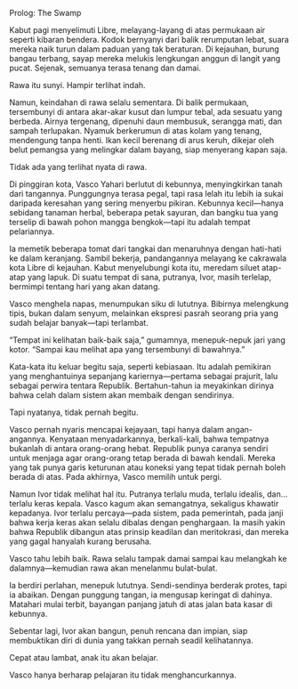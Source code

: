 Prolog: The Swamp

Kabut pagi menyelimuti Libre, melayang-layang di atas permukaan air seperti kibaran bendera. Kodok bernyanyi dari balik rerumputan lebat, suara mereka naik turun dalam paduan yang tak beraturan. Di kejauhan, burung bangau terbang, sayap mereka melukis lengkungan anggun di langit yang pucat. Sejenak, semuanya terasa tenang dan damai.

Rawa itu sunyi. Hampir terlihat indah.

Namun, keindahan di rawa selalu sementara. Di balik permukaan, tersembunyi di antara akar-akar kusut dan lumpur tebal, ada sesuatu yang berbeda. Airnya tergenang, dipenuhi daun membusuk, serangga mati, dan sampah terlupakan. Nyamuk berkerumun di atas kolam yang tenang, mendengung tanpa henti. Ikan kecil berenang di arus keruh, dikejar oleh belut pemangsa yang melingkar dalam bayang, siap menyerang kapan saja.

Tidak ada yang terlihat nyata di rawa.

Di pinggiran kota, Vasco Yahari berlutut di kebunnya, menyingkirkan tanah dari tangannya. Punggungnya terasa pegal, tapi rasa lelah itu lebih ia sukai daripada keresahan yang sering menyerbu pikiran. Kebunnya kecil—hanya sebidang tanaman herbal, beberapa petak sayuran, dan bangku tua yang terselip di bawah pohon mangga bengkok—tapi itu adalah tempat pelariannya.

Ia memetik beberapa tomat dari tangkai dan menaruhnya dengan hati-hati ke dalam keranjang. Sambil bekerja, pandangannya melayang ke cakrawala kota Libre di kejauhan. Kabut menyelubungi kota itu, meredam siluet atap-atap yang lapuk. Di suatu tempat di sana, putranya, Ivor, masih terlelap, bermimpi tentang hari yang akan datang.

Vasco menghela napas, menumpukan siku di lututnya. Bibirnya melengkung tipis, bukan dalam senyum, melainkan ekspresi pasrah seorang pria yang sudah belajar banyak—tapi terlambat.

“Tempat ini kelihatan baik-baik saja,” gumamnya, menepuk-nepuk jari yang kotor. “Sampai kau melihat apa yang tersembunyi di bawahnya.”

Kata-kata itu keluar begitu saja, seperti kebiasaan. Itu adalah pemikiran yang menghantuinya sepanjang kariernya—pertama sebagai prajurit, lalu sebagai perwira tentara Republik. Bertahun-tahun ia meyakinkan dirinya bahwa celah dalam sistem akan membaik dengan sendirinya.

Tapi nyatanya, tidak pernah begitu.

Vasco pernah nyaris mencapai kejayaan, tapi hanya dalam angan-angannya. Kenyataan menyadarkannya, berkali-kali, bahwa tempatnya bukanlah di antara orang-orang hebat. Republik punya caranya sendiri untuk menjaga agar orang-orang tetap berada di bawah kendali. Mereka yang tak punya garis keturunan atau koneksi yang tepat tidak pernah boleh berada di atas. Pada akhirnya, Vasco memilih untuk pergi.

Namun Ivor tidak melihat hal itu. Putranya terlalu muda, terlalu idealis, dan... terlalu keras kepala. Vasco kagum akan semangatnya, sekaligus khawatir kepadanya. Ivor terlalu percaya—pada sistem, pada pemerintah, pada janji bahwa kerja keras akan selalu dibalas dengan penghargaan. Ia masih yakin bahwa Republik dibangun atas prinsip keadilan dan meritokrasi, dan mereka yang gagal hanyalah kurang berusaha.

Vasco tahu lebih baik. Rawa selalu tampak damai sampai kau melangkah ke dalamnya—kemudian rawa akan menelanmu bulat-bulat.

Ia berdiri perlahan, menepuk lututnya. Sendi-sendinya berderak protes, tapi ia abaikan. Dengan punggung tangan, ia mengusap keringat di dahinya. Matahari mulai terbit, bayangan panjang jatuh di atas jalan bata kasar di kebunnya.

Sebentar lagi, Ivor akan bangun, penuh rencana dan impian, siap membuktikan diri di dunia yang takkan pernah seadil kelihatannya.

Cepat atau lambat, anak itu akan belajar.

Vasco hanya berharap pelajaran itu tidak menghancurkannya.